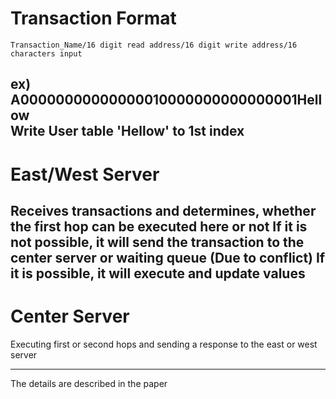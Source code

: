 # Transaction Format
```Transaction_Name/16 digit read address/16 digit write address/16 characters input```    
     
ex) A00000000000000010000000000000001Hellow    
Write User table 'Hellow' to 1st index
-----------------------

# East/West Server
Receives transactions and determines, whether the first hop can be executed here or not
If it is not possible, it will send the transaction to the center server or waiting queue (Due to conflict)
If it is possible, it will execute and update values
-----------------------

# Center Server
Executing first or second hops and sending a response to the east or west server     

-----------------------
The details are described in the paper
